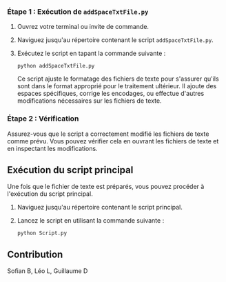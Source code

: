 ### Étape 1 : Exécution de `addSpaceTxtFile.py`

1.  Ouvrez votre terminal ou invite de commande.
2.  Naviguez jusqu'au répertoire contenant le script `addSpaceTxtFile.py`.
3.  Exécutez le script en tapant la commande suivante :
    
    `python addSpaceTxtFile.py`
    
    Ce script ajuste le formatage des fichiers de texte pour s'assurer qu'ils sont dans le format approprié pour le traitement ultérieur. Il ajoute des espaces spécifiques, corrige les encodages, ou effectue d'autres modifications nécessaires sur les fichiers de texte.

### Étape 2 : Vérification

Assurez-vous que le script a correctement modifié les fichiers de texte comme prévu. Vous pouvez vérifier cela en ouvrant les fichiers de texte et en inspectant les modifications.

Exécution du script principal
-----------------------------

Une fois que le fichier de texte est préparés, vous pouvez procéder à l'exécution du script principal.

1.  Naviguez jusqu'au répertoire contenant le script principal.
2.  Lancez le script en utilisant la commande suivante :
    
    `python Script.py`
    

Contribution
------------

Sofian B, Léo L, Guillaume D
